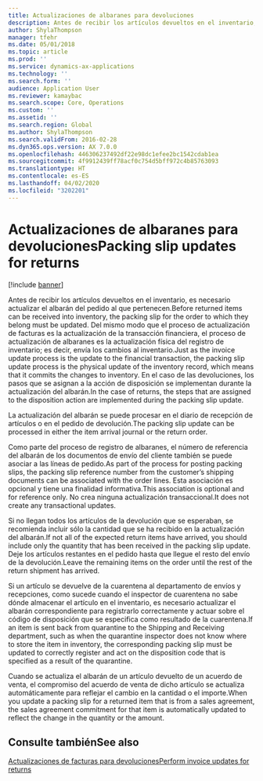 ```yaml
---
title: Actualizaciones de albaranes para devoluciones
description: Antes de recibir los artículos devueltos en el inventario, es necesario actualizar el albarán del pedido al que pertenecen.
author: ShylaThompson
manager: tfehr
ms.date: 05/01/2018
ms.topic: article
ms.prod: ''
ms.service: dynamics-ax-applications
ms.technology: ''
ms.search.form: ''
audience: Application User
ms.reviewer: kamaybac
ms.search.scope: Core, Operations
ms.custom: ''
ms.assetid: ''
ms.search.region: Global
ms.author: ShylaThompson
ms.search.validFrom: 2016-02-28
ms.dyn365.ops.version: AX 7.0.0
ms.openlocfilehash: 446306237492df22e98dc1efee2bc1542cdab1ea
ms.sourcegitcommit: 4f9912439ff78acf0c754d5bff972c4b85763093
ms.translationtype: HT
ms.contentlocale: es-ES
ms.lasthandoff: 04/02/2020
ms.locfileid: "3202201"
---
```

# <a name="packing-slip-updates-for-returns"></a><span data-ttu-id="a2a6a-103">Actualizaciones de albaranes para devoluciones</span><span class="sxs-lookup"><span data-stu-id="a2a6a-103">Packing slip updates for returns</span></span>  

[!include [banner](../includes/banner.md)]


<span data-ttu-id="a2a6a-104">Antes de recibir los artículos devueltos en el inventario, es necesario actualizar el albarán del pedido al que pertenecen.</span><span class="sxs-lookup"><span data-stu-id="a2a6a-104">Before returned items can be received into inventory, the packing slip for the order to which they belong must be updated.</span></span> <span data-ttu-id="a2a6a-105">Del mismo modo que el proceso de actualización de facturas es la actualización de la transacción financiera, el proceso de actualización de albaranes es la actualización física del registro de inventario; es decir, envía los cambios al inventario.</span><span class="sxs-lookup"><span data-stu-id="a2a6a-105">Just as the invoice update process is the update to the financial transaction, the packing slip update process is the physical update of the inventory record, which means that it commits the changes to inventory.</span></span> <span data-ttu-id="a2a6a-106">En el caso de las devoluciones, los pasos que se asignan a la acción de disposición se implementan durante la actualización del albarán.</span><span class="sxs-lookup"><span data-stu-id="a2a6a-106">In the case of returns, the steps that are assigned to the disposition action are implemented during the packing slip update.</span></span>

<span data-ttu-id="a2a6a-107">La actualización del albarán se puede procesar en el diario de recepción de artículos o en el pedido de devolución.</span><span class="sxs-lookup"><span data-stu-id="a2a6a-107">The packing slip update can be processed in either the item arrival journal or the return order.</span></span>

<span data-ttu-id="a2a6a-108">Como parte del proceso de registro de albaranes, el número de referencia del albarán de los documentos de envío del cliente también se puede asociar a las líneas de pedido.</span><span class="sxs-lookup"><span data-stu-id="a2a6a-108">As part of the process for posting packing slips, the packing slip reference number from the customer’s shipping documents can be associated with the order lines.</span></span> <span data-ttu-id="a2a6a-109">Esta asociación es opcional y tiene una finalidad informativa.</span><span class="sxs-lookup"><span data-stu-id="a2a6a-109">This association is optional and for reference only.</span></span> <span data-ttu-id="a2a6a-110">No crea ninguna actualización transaccional.</span><span class="sxs-lookup"><span data-stu-id="a2a6a-110">It does not create any transactional updates.</span></span>

<span data-ttu-id="a2a6a-111">Si no llegan todos los artículos de la devolución que se esperaban, se recomienda incluir sólo la cantidad que se ha recibido en la actualización del albarán.</span><span class="sxs-lookup"><span data-stu-id="a2a6a-111">If not all of the expected return items have arrived, you should include only the quantity that has been received in the packing slip update.</span></span> <span data-ttu-id="a2a6a-112">Deje los artículos restantes en el pedido hasta que llegue el resto del envío de la devolución.</span><span class="sxs-lookup"><span data-stu-id="a2a6a-112">Leave the remaining items on the order until the rest of the return shipment has arrived.</span></span>

<span data-ttu-id="a2a6a-113">Si un artículo se devuelve de la cuarentena al departamento de envíos y recepciones, como sucede cuando el inspector de cuarentena no sabe dónde almacenar el artículo en el inventario, es necesario actualizar el albarán correspondiente para registrarlo correctamente y actuar sobre el código de disposición que se especifica como resultado de la cuarentena.</span><span class="sxs-lookup"><span data-stu-id="a2a6a-113">If an item is sent back from quarantine to the Shipping and Receiving department, such as when the quarantine inspector does not know where to store the item in inventory, the corresponding packing slip must be updated to correctly register and act on the disposition code that is specified as a result of the quarantine.</span></span>

<span data-ttu-id="a2a6a-114">Cuando se actualiza el albarán de un artículo devuelto de un acuerdo de venta, el compromiso del acuerdo de venta de dicho artículo se actualiza automáticamente para reflejar el cambio en la cantidad o el importe.</span><span class="sxs-lookup"><span data-stu-id="a2a6a-114">When you update a packing slip for a returned item that is from a sales agreement, the sales agreement commitment for that item is automatically updated to reflect the change in the quantity or the amount.</span></span> 

## <a name="see-also"></a><span data-ttu-id="a2a6a-115">Consulte también</span><span class="sxs-lookup"><span data-stu-id="a2a6a-115">See also</span></span>

[<span data-ttu-id="a2a6a-116">Actualizaciones de facturas para devoluciones</span><span class="sxs-lookup"><span data-stu-id="a2a6a-116">Perform invoice updates for returns</span></span>](perform-invoice-updates-for-returns.md)

  


